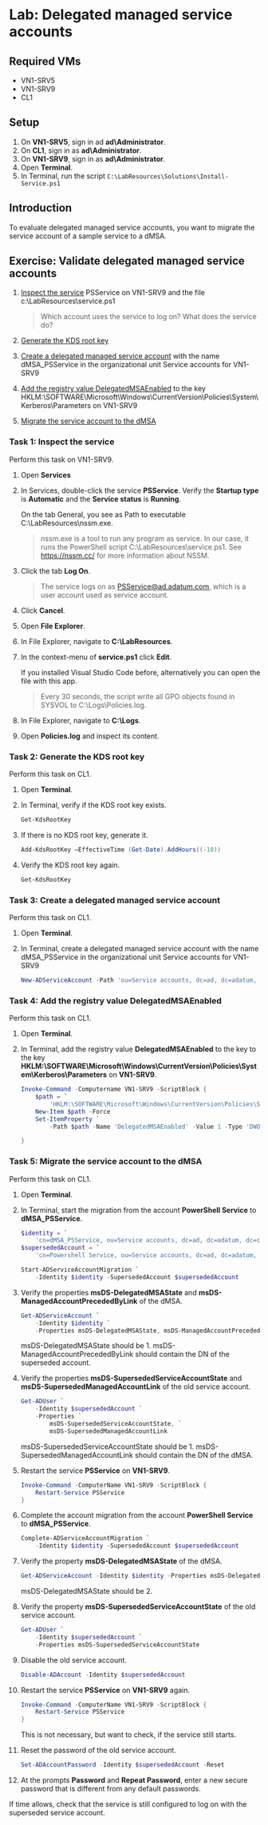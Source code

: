 # Lab: Delegated managed service accounts

## Required VMs

* VN1-SRV5
* VN1-SRV9
* CL1

## Setup

1. On **VN1-SRV5**, sign in ad **ad\\Administrator**.
1. On **CL1**, sign in as **ad\\Administrator**.
1. On **VN1-SRV9**, sign in as **ad\\Administrator**.
1. Open **Terminal**.
1. In Terminal, run the script ````C:\LabResources\Solutions\Install-Service.ps1````

## Introduction

To evaluate delegated managed service accounts, you want to migrate the service account of a sample service to a dMSA.

## Exercise: Validate delegated managed service accounts

1. [Inspect the service](#task-1-inspect-the-service) PSService on VN1-SRV9 and the file c:\LabResources\service.ps1

    > Which account uses the service to log on?
    > What does the service do?

1. [Generate the KDS root key](#task-2-generate-the-kds-root-key)
1. [Create a delegated managed service account](#task-3-create-a-delegated-managed-service-account) with the name dMSA_PSService in the organizational unit Service accounts for VN1-SRV9
1. [Add the registry value DelegatedMSAEnabled](#task-4-add-the-registry-value-delegatedmsaenabled) to the key HKLM:\SOFTWARE\Microsoft\Windows\CurrentVersion\Policies\System\Kerberos\Parameters on VN1-SRV9
1. [Migrate the service account to the dMSA](#task-5-migrate-the-service-account-to-the-dmsa)

### Task 1: Inspect the service

Perform this task on VN1-SRV9.

1. Open **Services**
1. In Services, double-click the service **PSService**. Verify the **Startup type** is **Automatic** and the **Service status** is **Running**.

    On the tab General, you see as Path to executable C:\LabResources\nssm.exe.

    > nssm.exe is a tool to run any program as service. In our case, it runs the PowerShell script C:\LabResources\service.ps1. See <https://nssm.cc/> for more information about NSSM.

1. Click the tab **Log On**.

    > The service logs on as PSService@ad.adatum.com, which is a user account used as service account.

1. Click **Cancel**.
1. Open **File Explorer**.
1. In File Explorer, navigate to **C:\LabResources**.
1. In the context-menu of **service.ps1** click **Edit**.

    If you installed Visual Studio Code before, alternatively you can open the file with this app.

    > Every 30 seconds, the script write all GPO objects found in SYSVOL to C:\Logs\Policies.log.

1. In File Explorer, navigate to **C:\Logs**.
1. Open **Policies.log** and inspect its content.

### Task 2: Generate the KDS root key

Perform this task on CL1.

1. Open **Terminal**.
1. In Terminal, verify if the KDS root key exists.

    ````powershell
    Get-KdsRootKey
    ````

1. If there is no KDS root key, generate it.

    ````powershell
    Add-KdsRootKey –EffectiveTime (Get-Date).AddHours((-10))
    ````

1. Verify the KDS root key again.

    ````powershell
    Get-KdsRootKey
    ````

### Task 3: Create a delegated managed service account

Perform this task on CL1.

1. Open **Terminal**.
1. In Terminal, create a delegated managed service account with the name dMSA_PSService in the organizational unit Service accounts for VN1-SRV9

    ```powershell
    New-ADServiceAccount -Path 'ou=Service accounts, dc=ad, dc=adatum, dc=com' -Name dMSA_PSService -DNSHostName vn1-srv9.ad.adatum.com -CreateDelegatedServiceAccount -KerberosEncryptionType AES256
    ````

### Task 4: Add the registry value DelegatedMSAEnabled

Perform this task on CL1.

1. Open **Terminal**.
1. In Terminal, add the registry value **DelegatedMSAEnabled** to the key to the key **HKLM:\SOFTWARE\Microsoft\Windows\CurrentVersion\Policies\System\Kerberos\Parameters** on **VN1-SRV9**.

    ````powershell
    Invoke-Command -Computername VN1-SRV9 -ScriptBlock {
        $path = `
            'HKLM:\SOFTWARE\Microsoft\Windows\CurrentVersion\Policies\System\Kerberos\Parameters'
        New-Item $path -Force
        Set-ItemProperty `
            -Path $path -Name 'DelegatedMSAEnabled' -Value 1 -Type 'DWORD'

    }
    ````

### Task 5: Migrate the service account to the dMSA

Perform this task on CL1.

1. Open **Terminal**.
1. In Terminal, start the migration from the account **PowerShell Service** to **dMSA_PSService**.

    ````powershell
    $identity = `
        'cn=dMSA_PSService, ou=Service accounts, dc=ad, dc=adatum, dc=com'
    $supersededAccount = `
        'cn=Powershell Service, ou=Service accounts, dc=ad, dc=adatum, dc=com'

    Start-ADServiceAccountMigration `
        -Identity $identity -SupersededAccount $supersededAccount
    ````

1. Verify the properties **msDS-DelegatedMSAState** and **msDS-ManagedAccountPrecededByLink** of the dMSA.

    ````powershell
    Get-ADServiceAccount `
        -Identity $identity `
        -Properties msDS-DelegatedMSAState, msDS-ManagedAccountPrecededByLink
    ````

    msDS-DelegatedMSAState should be 1. msDS-ManagedAccountPrecededByLink should contain the DN of the superseded account.

1. Verify the properties **msDS-SupersededServiceAccountState** and **msDS-SupersededManagedAccountLink** of the old service account.

    ````powershell
    Get-ADUser `
        -Identity $supersededAccount `
        -Properties `
            msDS-SupersededServiceAccountState, `
            msDS-SupersededManagedAccountLink
    ````

    msDS-SupersededServiceAccountState should be 1. msDS-SupersededManagedAccountLink should contain the DN of the dMSA.

1. Restart the service **PSService** on **VN1-SRV9**.

    ````powershell
    Invoke-Command -ComputerName VN1-SRV9 -ScriptBlock {
        Restart-Service PSService
    }
    ````

1. Complete the account migration from the account **PowerShell Service** to **dMSA_PSService**.

    ````powershell
    Complete-ADServiceAccountMigration `
        -Identity $identity -SupersededAccount $supersededAccount
    ````

1. Verify the property **msDS-DelegatedMSAState** of the dMSA.

    ````powershell
    Get-ADServiceAccount -Identity $identity -Properties msDS-DelegatedMSAState
    ````

    msDS-DelegatedMSAState should be 2.

1. Verify the property **msDS-SupersededServiceAccountState** of the old service account.

    ````powershell
    Get-ADUser `
        -Identity $supersededAccount `
        -Properties msDS-SupersededServiceAccountState
    ````

1. Disable the old service account.

    ````powershell
    Disable-ADAccount -Identity $supersededAccount
    ````

1. Restart the service **PSService** on **VN1-SRV9** again.

    ````powershell
    Invoke-Command -ComputerName VN1-SRV9 -ScriptBlock {
        Restart-Service PSService
    }
    ````

    This is not necessary, but want to check, if the service still starts.

1. Reset the password of the old service account.

    ````powershell
    Set-ADAccountPassword -Identity $supersededAccount -Reset
    ````

1. At the prompts **Password** and **Repeat Password**, enter a new secure password that is different from any default passwords.

If time allows, check that the service is still configured to log on with the superseded service account.

